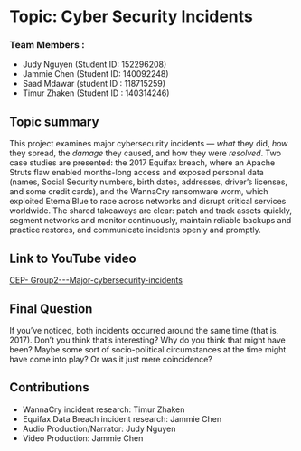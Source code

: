 # Topic: Cyber Security Incidents
### Team Members : ###
   - Judy Nguyen (Student ID: 152296208)
   - Jammie Chen (Student ID: 140092248)
   - Saad Mdawar (student ID : 118715259)
   - Timur Zhaken (Student ID : 140314246)

## Topic summary
This project examines major cybersecurity incidents — *what* they did, *how* they spread, the *damage* they caused, and how they were *resolved*. Two case studies are presented: the 2017 Equifax breach, where an Apache Struts flaw enabled months-long access and exposed personal data (names, Social Security numbers, birth dates, addresses, driver’s licenses, and some credit cards), and the WannaCry ransomware worm, which exploited EternalBlue to race across networks and disrupt critical services worldwide. The shared takeaways are clear: patch and track assets quickly, segment networks and monitor continuously, maintain reliable backups and practice restores, and communicate incidents openly and promptly.


## Link to YouTube video
[CEP- Group2---Major-cybersecurity-incidents](https://youtu.be/GZsFQ6I-Gfc)

## Final Question
If you’ve noticed, both incidents occurred around the same time (that is, 2017). Don’t you think that’s interesting? Why do you think that might have been? Maybe some sort of socio-political circumstances at the time might have come into play? Or was it just mere coincidence?

## Contributions
- WannaCry incident research: Timur Zhaken
- Equifax Data Breach incident research: Jammie Chen
- Audio Production/Narrator: Judy Nguyen
- Video Production: Jammie Chen
